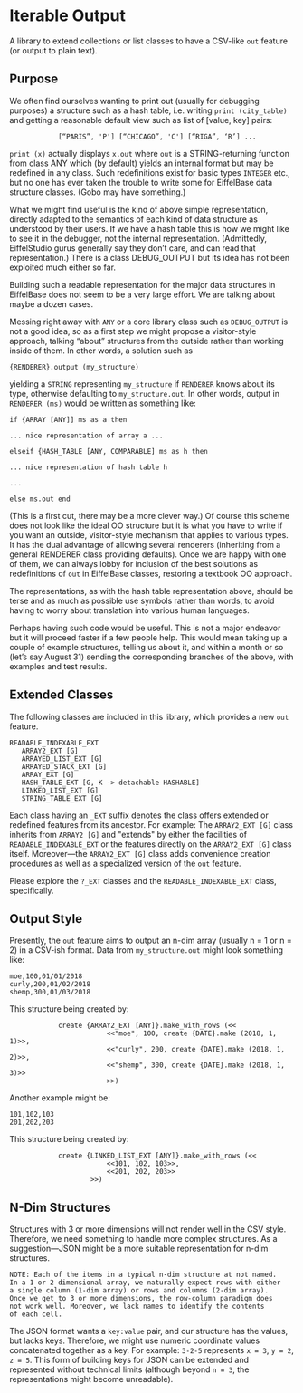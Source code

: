 # Iterable Output

A library to extend collections or list classes to have a CSV-like `out` feature (or output to plain text).

## Purpose

We often find ourselves wanting to print out (usually for debugging purposes) a structure such as a hash table, i.e. writing `print (city_table)` and getting a reasonable default view such as list of [value, key] pairs:

                [“PARIS”, 'P'] [“CHICAGO”, 'C'] [“RIGA”, ‘R’] ...

`print (x)` actually displays `x.out` where `out` is a STRING-returning function from class ANY which (by default) yields an internal format but may be redefined in any class. Such redefinitions exist for basic types `INTEGER` etc., but no one has ever taken the trouble to write some for EiffelBase data structure classes. (Gobo may have something.) 

What we might find useful is the kind of above simple representation, directly adapted to the semantics of each kind of data structure as understood by their users. If we have a hash table this is how we might like to see it in the debugger, not the internal representation. (Admittedly, EiffelStudio gurus generally say they don’t care, and can read that representation.) There is a class DEBUG_OUTPUT but its idea has not been exploited much either so far.

Building such a readable representation for the major data structures in EiffelBase does not seem to be a very large effort. We are talking about maybe a dozen cases.

Messing right away with `ANY` or a core library class such as `DEBUG_OUTPUT` is not a good idea, so as a first step we might propose a visitor-style approach, talking “about” structures from the outside rather than working inside of them. In other words, a solution such as

```
{RENDERER}.output (my_structure)
```

yielding a `STRING` representing `my_structure` if `RENDERER` knows about its type, otherwise defaulting to `my_structure.out`. In other words, output in `RENDERER (ms)` would be written as something like:

```
if {ARRAY [ANY]] ms as a then

... nice representation of array a ...

elseif {HASH_TABLE [ANY, COMPARABLE] ms as h then

... nice representation of hash table h

...

else ms.out end
```

(This is a first cut, there may be a more clever way.) Of course this scheme does not look like the ideal OO structure but it is what you have to write if you want an outside, visitor-style mechanism that applies to various types. It  has the dual advantage of allowing several renderers (inheriting from a general RENDERER class providing defaults). Once we are happy with one of them, we can always lobby for inclusion of the best solutions as redefinitions of `out` in EiffelBase classes, restoring a textbook OO approach.

The representations, as with the hash table representation above, should  be terse and as much as possible use symbols rather than words, to avoid having to worry about translation into various human languages.

Perhaps having such code would be useful. This is not a major endeavor but it will proceed faster if a few people help. This would mean taking up a couple of example structures, telling us about it, and within a month or so (let’s say August 31) sending the corresponding branches of the above, with examples and test results.

## Extended Classes

The following classes are included in this library, which provides a new `out` feature.

```
READABLE_INDEXABLE_EXT
   ARRAY2_EXT [G]
   ARRAYED_LIST_EXT [G]
   ARRAYED_STACK_EXT [G]
   ARRAY_EXT [G]
   HASH_TABLE_EXT [G, K -> detachable HASHABLE]
   LINKED_LIST_EXT [G]
   STRING_TABLE_EXT [G]
```

Each class having an `_EXT` suffix denotes the class offers extended or redefined features from its ancestor. For example: The `ARRAY2_EXT [G]` class inherits from `ARRAY2 [G]` and "extends" by either the facilities of `READABLE_INDEXABLE_EXT` or the features directly on the `ARRAY2_EXT [G]` class itself. Moreover—the `ARRAY2_EXT [G]` class adds convenience creation procedures as well as a specialized version of the `out` feature. 

Please explore the `?_EXT` classes and the `READABLE_INDEXABLE_EXT` class, specifically.

## Output Style

Presently, the `out` feature aims to output an n-dim array (usually n = 1 or n = 2) in a CSV-ish format. Data from `my_structure.out` might look something like:

```
moe,100,01/01/2018
curly,200,01/02/2018
shemp,300,01/03/2018
```
This structure being created by:

```
			create {ARRAY2_EXT [ANY]}.make_with_rows (<<
						<<"moe", 100, create {DATE}.make (2018, 1, 1)>>,
						<<"curly", 200, create {DATE}.make (2018, 1, 2)>>,
						<<"shemp", 300, create {DATE}.make (2018, 1, 3)>>
						>>)
```

Another example might be:
```
101,102,103
201,202,203
```
This structure being created by:
```
			create {LINKED_LIST_EXT [ANY]}.make_with_rows (<<
						<<101, 102, 103>>,
						<<201, 202, 203>>
					>>)
```
## N-Dim Structures
Structures with 3 or more dimensions will not render well in the CSV style. Therefore, we need something to handle more complex structures. As a suggestion—JSON might be a more suitable representation for n-dim structures.

```
NOTE: Each of the items in a typical n-dim structure at not named. 
In a 1 or 2 dimensional array, we naturally expect rows with either 
a single column (1-dim array) or rows and columns (2-dim array). 
Once we get to 3 or more dimensions, the row-column paradigm does 
not work well. Moreover, we lack names to identify the contents 
of each cell. 
```
The JSON format wants a `key:value` pair, and our structure has the values, but lacks keys. Therefore, we might use numeric coordinate values concatenated together as a key. For example: `3-2-5` represents `x = 3`, `y = 2`, `z = 5`. This form of building keys for JSON can be extended and represented without technical limits (although beyond `n = 3`, the representations might become unreadable).

